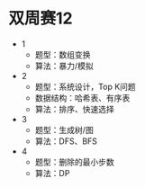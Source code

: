 # 双周赛12

- 1
  - 题型：数组变换
  - 算法：暴力/模拟
- 2
  - 题型：系统设计，Top K问题
  - 数据结构：哈希表、有序表
  - 算法：排序、快速选择
- 3
  - 题型：生成树/图
  - 算法：DFS、BFS
- 4
  - 题型：删除的最小步数
  - 算法：DP
